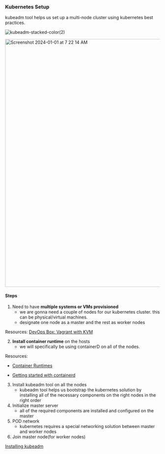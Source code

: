 ### Kubernetes Setup

kubeadm tool helps us set up a multi-node cluster using kubernetes best practices.

![kubeadm-stacked-color(2)](https://github.com/Mohsem35/CKA-Certification/assets/58659448/3ef6c714-079f-49ab-93b5-65652e341e69)

<img width="808" alt="Screenshot 2024-01-01 at 7 22 14 AM" src="https://github.com/Mohsem35/CKA-Certification/assets/58659448/3d0a12cc-f229-4e27-8590-09009c84dc29">

#### Steps
1. Need to have **multiple systems or VMs provisioned**
    - we are gonna need a couple of nodes for our kubernetes cluster. this can be physical/virtual machines.
    - designate one node as a master and the rest as worker nodes

Resources:
[DevOps Box: Vagrant with KVM](https://joachim8675309.medium.com/devops-box-vagrant-with-kvm-d7344e79322c)

2. **Install container runtime** on the hosts
    - we will specifically be using containerD on all of the nodes.

Resources: 
- [Container Runtimes](https://kubernetes.io/docs/setup/production-environment/container-runtimes/)

- [Getting started with containerd](https://github.com/containerd/containerd/blob/main/docs/getting-started.md)

3. Install kubeadm tool on all the nodes
    - kubeadm tool helps us bootstrap the kubernetes solution by installing all of the necessary components on the right nodes in the right order 
4. Initialize master server
    - all of the required components are installed and configured on the master
5. POD network
    - kubernetes requires a special networking solution between master and worker nodes
6. Join master node(for worker nodes)


[Installing kubeadm](https://kubernetes.io/docs/setup/production-environment/tools/kubeadm/install-kubeadm/)
